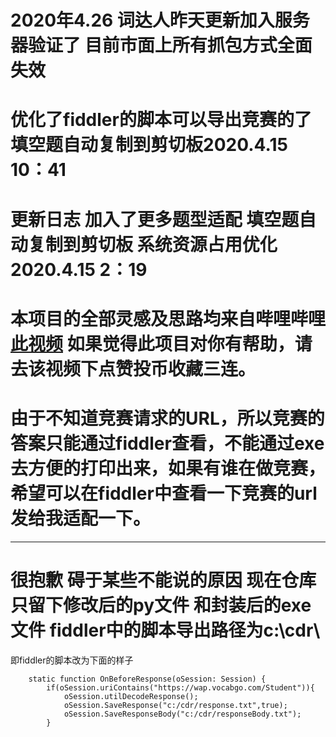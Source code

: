 
# 2020年4.26   词达人昨天更新加入服务器验证了  目前市面上所有抓包方式全面失效

# 优化了fiddler的脚本可以导出竞赛的了  填空题自动复制到剪切板2020.4.15 10：41
# 更新日志  加入了更多题型适配  填空题自动复制到剪切板  系统资源占用优化2020.4.15 2：19
# 本项目的全部灵感及思路均来自哔哩哔哩[此视频](https://www.bilibili.com/video/BV1R64y1M7q5?from=search&seid=13698410817824032418) 如果觉得此项目对你有帮助，请去该视频下点赞投币收藏三连。



# 由于不知道竞赛请求的URL，所以竞赛的答案只能通过fiddler查看，不能通过exe去方便的打印出来，如果有谁在做竞赛，希望可以在fiddler中查看一下竞赛的url发给我适配一下。


-----------------------------------------------------


# 很抱歉 碍于某些不能说的原因 现在仓库只留下修改后的py文件 和封装后的exe文件  fiddler中的脚本导出路径为c:\cdr\
即fiddler的脚本改为下面的样子
```
    static function OnBeforeResponse(oSession: Session) {
        if(oSession.uriContains("https://wap.vocabgo.com/Student")){
            oSession.utilDecodeResponse();
            oSession.SaveResponse("c:/cdr/response.txt",true);
            oSession.SaveResponseBody("c:/cdr/responseBody.txt");
        }
     
        
        
```
